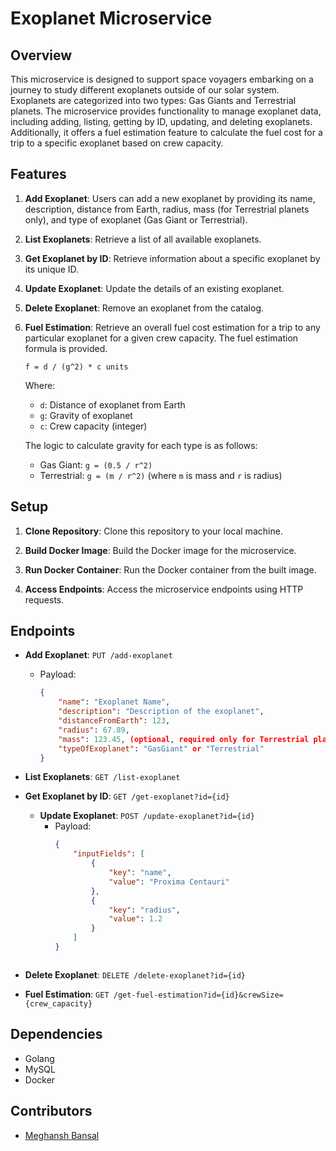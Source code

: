 # Exoplanet Microservice

## Overview

This microservice is designed to support space voyagers embarking on a journey to study different exoplanets outside of
our solar system. Exoplanets are categorized into two types: Gas Giants and Terrestrial planets. The microservice
provides functionality to manage exoplanet data, including adding, listing, getting by ID, updating, and deleting
exoplanets. Additionally, it offers a fuel estimation feature to calculate the fuel cost for a trip to a specific
exoplanet based on crew capacity.

## Features

1. **Add Exoplanet**: Users can add a new exoplanet by providing its name, description, distance from Earth, radius,
   mass (for Terrestrial planets only), and type of exoplanet (Gas Giant or Terrestrial).

2. **List Exoplanets**: Retrieve a list of all available exoplanets.

3. **Get Exoplanet by ID**: Retrieve information about a specific exoplanet by its unique ID.

4. **Update Exoplanet**: Update the details of an existing exoplanet.

5. **Delete Exoplanet**: Remove an exoplanet from the catalog.

6. **Fuel Estimation**: Retrieve an overall fuel cost estimation for a trip to any particular exoplanet for a given crew
   capacity. The fuel estimation formula is provided.

    ```
    f = d / (g^2) * c units
    ```
   Where:
    - `d`: Distance of exoplanet from Earth
    - `g`: Gravity of exoplanet
    - `c`: Crew capacity (integer)

   The logic to calculate gravity for each type is as follows:
    - Gas Giant: `g = (0.5 / r^2)`
    - Terrestrial: `g = (m / r^2)` (where `m` is mass and `r` is radius)

## Setup

1. **Clone Repository**: Clone this repository to your local machine.

2. **Build Docker Image**: Build the Docker image for the microservice.

3. **Run Docker Container**: Run the Docker container from the built image.

4. **Access Endpoints**: Access the microservice endpoints using HTTP requests.

## Endpoints

- **Add Exoplanet**: `PUT /add-exoplanet`
    - Payload:
      ```json
      {
          "name": "Exoplanet Name",
          "description": "Description of the exoplanet",
          "distanceFromEarth": 123,
          "radius": 67.89,
          "mass": 123.45, (optional, required only for Terrestrial planets)
          "typeOfExoplanet": "GasGiant" or "Terrestrial"
      }
      ```

- **List Exoplanets**: `GET /list-exoplanet`

- **Get Exoplanet by ID**: `GET /get-exoplanet?id={id}`

  - **Update Exoplanet**: `POST /update-exoplanet?id={id}`
      - Payload:
        ```json
        {
            "inputFields": [
                {
                    "key": "name",
                    "value": "Proxima Centauri"
                },
                {
                    "key": "radius",
                    "value": 1.2
                }
            ]
        }
    ```

- **Delete Exoplanet**: `DELETE /delete-exoplanet?id={id}`

- **Fuel Estimation**: `GET /get-fuel-estimation?id={id}&crewSize={crew_capacity}`

## Dependencies

- Golang
- MySQL
- Docker

## Contributors

- [Meghansh Bansal](https://github.com/MeghanshBansal)

